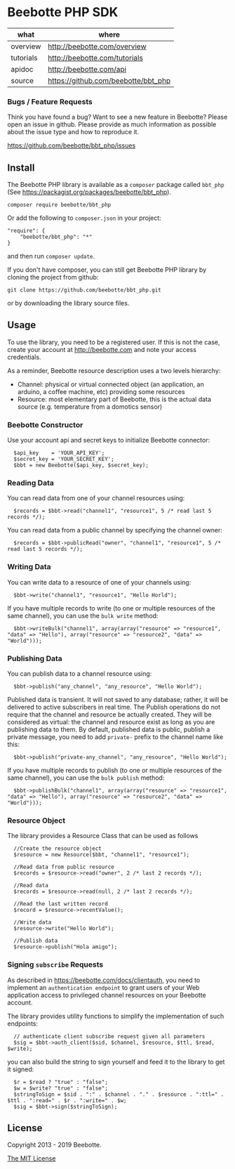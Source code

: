 Beebotte PHP SDK
================

| what          | where                                  |
|---------------|----------------------------------------|
| overview      | http://beebotte.com/overview           |
| tutorials     | http://beebotte.com/tutorials          |
| apidoc        | http://beebotte.com/api                |
| source        | https://github.com/beebotte/bbt_php    |

### Bugs / Feature Requests

Think you have found a bug? Want to see a new feature in Beebotte? Please open an
issue in github. Please provide as much information as possible about the issue
type and how to reproduce it.

  https://github.com/beebotte/bbt_php/issues

## Install

The Beebotte PHP library is available as a `composer` package
called `bbt_php` (See <https://packagist.org/packages/beebotte/bbt_php>).

```
composer require beebotte/bbt_php
```

Or add the following to `composer.json` in your project:

```
"require": {
    "beebotte/bbt_php": "*"
}
```

and then run `composer update`.

If you don't have composer, you can still get Beebotte PHP library by cloning the project from github:
```
git clone https://github.com/beebotte/bbt_php.git
```
or by downloading the library source files.

## Usage
To use the library, you need to be a registered user. If this is not the case,
create your account at <http://beebotte.com> and note your access credentials.

As a reminder, Beebotte resource description uses a two levels hierarchy:

* Channel: physical or virtual connected object (an application, an arduino,
  a coffee machine, etc) providing some resources
* Resource: most elementary part of Beebotte, this is the actual data source
  (e.g. temperature from a domotics sensor)

### Beebotte Constructor
Use your account api and secret keys to initialize Beebotte connector:

```
  $api_key    = 'YOUR_API_KEY';
  $secret_key = 'YOUR_SECRET_KEY';
  $bbt = new Beebotte($api_key, $secret_key);
```

### Reading Data
You can read data from one of your channel resources using:

```
  $records = $bbt->read("channel1", "resource1", 5 /* read last 5 records */);
```  
You can read data from a public channel by specifying the channel owner:

```
  $records = $bbt->publicRead("owner", "channel1", "resource1", 5 /* read last 5 records */);
```

### Writing Data
You can write data to a resource of one of your channels using:

```
  $bbt->write("channel1", "resource1", "Hello Horld");
```

If you have multiple records to write (to one or multiple resources of the same
channel), you can use the `bulk write` method:

```
  $bbt->writeBulk("channel1", array(array("resource" => "resource1", "data" => "Hello"), array("resource" => "resource2", "data" => "World")));
```

### Publishing Data
You can publish data to a channel resource using:

```
  $bbt->publish("any_channel", "any_resource", "Hello World");
```

Published data is transient. It will not saved to any database; rather, it will
be delivered to active subscribers in real time. The Publish operations do not
require that the channel and resource be actually created.
They will be considered as virtual: the channel and resource exist as long as
you are publishing data to them.
By default, published data is public, publish a private message, you need to
add `private-` prefix to the channel name like this:

```
  $bbt->publish("private-any_channel", "any_resource", "Hello World");
```

If you have multiple records to publish (to one or multiple resources of the
same channel), you can use the `bulk publish` method:

```
  $bbt->publishBulk("channel1", array(array("resource" => "resource1", "data" => "Hello"), array("resource" => "resource2", "data" => "World")));
```

### Resource Object
The library provides a Resource Class that can be used as follows

```
  //Create the resource object
  $resource = new Resource($bbt, "channel1", "resource1");

  //Read data from public resource
  $records = $resource->read("owner", 2 /* last 2 records */);

  //Read data
  $records = $resource->read(null, 2 /* last 2 records */);

  //Read the last written record
  $record = $resource->recentValue();

  //Write data
  $resource->write("Hello World");

  //Publish data
  $resource->publish("Hola amigo");
```

### Signing `subscribe` Requests
As described in <https://beebotte.com/docs/clientauth>, you need to implement
an `authentication endpoint` to grant users of your Web application access to
privileged channel resources on your Beebotte account.

The library provides utility functions to simplify the implementation of such
endpoints:

```
  // authenticate client subscribe request given all parameters
  $sig = $bbt->auth_client($sid, $channel, $resource, $ttl, $read, $write);
```

you can also build the string to sign yourself and feed it to the library to get
it signed:

```
  $r = $read ? "true" : "false";
  $w = $write? "true" : "false";
  $stringToSign = $sid . ":" . $channel . "." . $resource . ":ttl=" . $ttl . ":read=" . $r . ":write=" . $w;
  $sig = $bbt->sign($stringToSign);
```

## License
Copyright 2013 - 2019 Beebotte.

[The MIT License](http://opensource.org/licenses/MIT)
